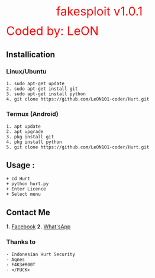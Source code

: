 <p align="center"><font color="red" size="6">
  fakesploit v1.0.1

 
Coded by: LeON
</p></font>

## Installication
### Linux/Ubuntu
``` Linux
1. sudo apt-get update
2. sudo apt-get install git
3. sudo apt-get install python
4. git clone https://github.com/LeON101-coder/Hurt.git
```

### Termux (Android)
```
1. apt update
2. apt upgrade
3. pkg install git
4. pkg install python
5. git clone https://github.com/LeON101-coder/Hurt.git
```

## Usage :
``` Usage
+ cd Hurt
+ python hurt.py
+ Enter Licence
+ Select menu
```

## Contact Me

<b>1.</b> <a href="https://m.facebook.com/leon101.coder">Facebook</a>
<b>  2.</b> <a href="https://api.whatsapp.com/send?phone=6285366745525">What'sApp</a>


### Thanks to
``` Thanks to
- Indonesian Hurt Security
- Aqnes
- F4K3#R00T
- </FUCK>
```
